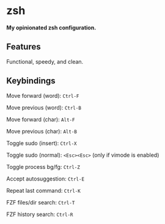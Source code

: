 # zsh

**My opinionated zsh configuration.**

## Features

Functional, speedy, and clean.

## Keybindings

Move forward (word): `Ctrl-F`

Move previous (word): `Ctrl-B`

Move forward (char): `Alt-F`

Move previous (char): `Alt-B`

Toggle sudo (insert): `Ctrl-X`

Toggle sudo (normal): `<Esc><Esc>` (only if vimode is enabled)

Toggle process bg/fg: `Ctrl-Z`

Accept autosuggestion: `Ctrl-E`

Repeat last command: `Ctrl-K`

FZF files/dir search: `Ctrl-T`

FZF history search: `Ctrl-R`
